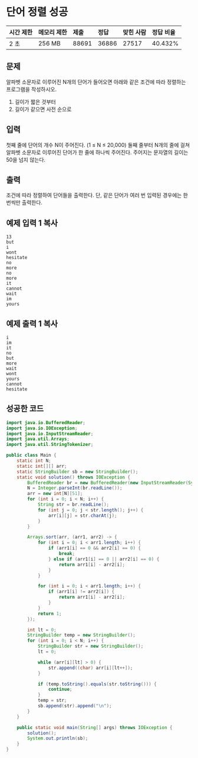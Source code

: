 # 단어 정렬 성공

| 시간 제한 | 메모리 제한 | 제출  | 정답  | 맞힌 사람 | 정답 비율 |
| :-------- | :---------- | :---- | :---- | :-------- | :-------- |
| 2 초      | 256 MB      | 88691 | 36886 | 27517     | 40.432%   |

## 문제

알파벳 소문자로 이루어진 N개의 단어가 들어오면 아래와 같은 조건에 따라 정렬하는 프로그램을 작성하시오.

1. 길이가 짧은 것부터
2. 길이가 같으면 사전 순으로

## 입력

첫째 줄에 단어의 개수 N이 주어진다. (1 ≤ N ≤ 20,000) 둘째 줄부터 N개의 줄에 걸쳐 알파벳 소문자로 이루어진 단어가 한 줄에 하나씩 주어진다. 주어지는 문자열의 길이는 50을 넘지 않는다.

## 출력

조건에 따라 정렬하여 단어들을 출력한다. 단, 같은 단어가 여러 번 입력된 경우에는 한 번씩만 출력한다.

## 예제 입력 1 복사

```
13
but
i
wont
hesitate
no
more
no
more
it
cannot
wait
im
yours
```

## 예제 출력 1 복사

```
i
im
it
no
but
more
wait
wont
yours
cannot
hesitate
```



## 성공한 코드

~~~java
import java.io.BufferedReader;
import java.io.IOException;
import java.io.InputStreamReader;
import java.util.Arrays;
import java.util.StringTokenizer;

public class Main {
    static int N;
    static int[][] arr;
    static StringBuilder sb = new StringBuilder();
    static void solution() throws IOException {
        BufferedReader br = new BufferedReader(new InputStreamReader(System.in));
        N = Integer.parseInt(br.readLine());
        arr = new int[N][51];
        for (int i = 0; i < N; i++) {
            String str = br.readLine();
            for (int j = 0; j < str.length(); j++) {
                arr[i][j] = str.charAt(j);
            }
        }

        Arrays.sort(arr, (arr1, arr2) -> {
            for (int i = 0; i < arr1.length; i++) {
                if (arr1[i] == 0 && arr2[i] == 0) {
                    break;
                } else if (arr1[i] == 0 || arr2[i] == 0) {
                    return arr1[i] - arr2[i];
                }
            }

            for (int i = 0; i < arr1.length; i++) {
                if (arr1[i] != arr2[i]) {
                    return arr1[i] - arr2[i];
                }
            }
            return 1;
        });

        int lt = 0;
        StringBuilder temp = new StringBuilder();
        for (int i = 0; i < N; i++) {
            StringBuilder str = new StringBuilder();
            lt = 0;

            while (arr[i][lt] > 0) {
                str.append((char) arr[i][lt++]);
            }

            if (temp.toString().equals(str.toString())) {
                continue;
            }
            temp = str;
            sb.append(str).append("\n");
        }
    }

    public static void main(String[] args) throws IOException {
        solution();
        System.out.println(sb);
    }
}
~~~


